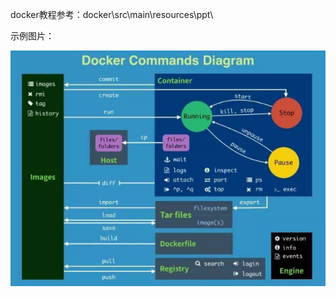docker教程参考：docker\src\main\resources\ppt\

示例图片：

![docker.png](https://github.com/qq1623299667/study/blob/master/docker/src/main/resources/image/docker.png)

